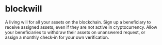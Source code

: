 # blockwill
A living will for all your assets on the blockchain. Sign up a beneficiary to receive assigned assets, even if they are not active in cryptocurrency. Allow your beneficiaries to withdraw their assets on unanswered request, or assign a monthly check-in for your own verification.
